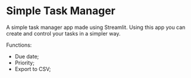 # Simple Task Manager
A simple task manager app made using Streamlit. Using this app you can create and control your tasks in a simpler way.

Functions:
- Due date;
- Priority;
- Export to CSV;